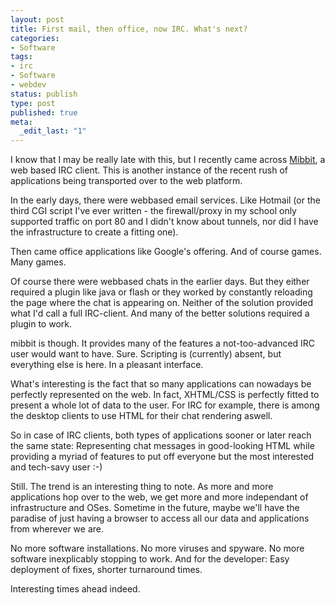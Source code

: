 ```yaml
---
layout: post
title: First mail, then office, now IRC. What's next?
categories:
- Software
tags:
- irc
- Software
- webdev
status: publish
type: post
published: true
meta:
  _edit_last: "1"
---
```

I know that I may be really late with this, but I recently came across <a href="http://www.mibbit.com/">Mibbit</a>, a web based IRC client. This is another instance of the recent rush of applications being transported over to the web platform.

In the early days, there were webbased email services. Like Hotmail (or the third CGI script I've ever written - the firewall/proxy in my school only supported traffic on port 80 and I didn't know about tunnels, nor did I have the infrastructure to create a fitting one).

Then came office applications like Google's offering. And of course games. Many games.

Of course there were webbased chats in the earlier days. But they either required a plugin like java or flash or they worked by constantly reloading the page where the chat is appearing on. Neither of the solution provided what I'd call a full IRC-client. And many of the better solutions required a plugin to work.

mibbit is though. It provides many of the features a not-too-advanced IRC user would want to have. Sure. Scripting is (currently) absent, but everything else is here. In a pleasant interface.

What's interesting is the fact that so many applications can nowadays be perfectly represented on the web. In fact, XHTML/CSS is perfectly fitted to present a whole lot of data to the user. For IRC for example, there is among the desktop clients to use HTML for their chat rendering aswell.

So in case of IRC clients, both types of applications sooner or later reach the same state: Representing chat messages in good-looking HTML while providing a myriad of features to put off everyone but the most interested and tech-savy user :-)

Still. The trend is an interesting thing to note. As more and more applications hop over to the web, we get more and more independant of infrastructure and OSes. Sometime in the future, maybe we'll have the paradise of just having a browser to access all our data and applications from wherever we are.

No more software installations. No more viruses and spyware. No more software inexplicably stopping to work. And for the developer: Easy deployment of fixes, shorter turnaround times.

Interesting times ahead indeed.
